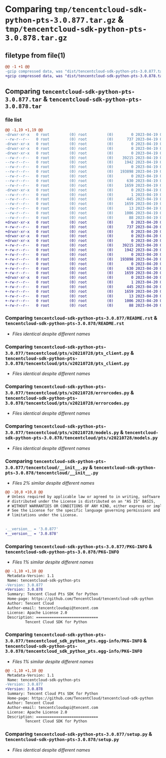 # Comparing `tmp/tencentcloud-sdk-python-pts-3.0.877.tar.gz` & `tmp/tencentcloud-sdk-python-pts-3.0.878.tar.gz`

## filetype from file(1)

```diff
@@ -1 +1 @@
-gzip compressed data, was "dist/tencentcloud-sdk-python-pts-3.0.877.tar", last modified: Wed Apr 19 09:26:25 2023, max compression
+gzip compressed data, was "dist/tencentcloud-sdk-python-pts-3.0.878.tar", last modified: Thu Apr 20 00:39:41 2023, max compression
```

## Comparing `tencentcloud-sdk-python-pts-3.0.877.tar` & `tencentcloud-sdk-python-pts-3.0.878.tar`

### file list

```diff
@@ -1,19 +1,19 @@
-drwxr-xr-x   0 root         (0) root         (0)        0 2023-04-19 09:26:25.000000 tencentcloud-sdk-python-pts-3.0.877/
--rw-r--r--   0 root         (0) root         (0)      737 2023-04-19 09:26:25.000000 tencentcloud-sdk-python-pts-3.0.877/README.rst
-drwxr-xr-x   0 root         (0) root         (0)        0 2023-04-19 09:26:25.000000 tencentcloud-sdk-python-pts-3.0.877/tencentcloud/
-drwxr-xr-x   0 root         (0) root         (0)        0 2023-04-19 09:26:25.000000 tencentcloud-sdk-python-pts-3.0.877/tencentcloud/pts/
-drwxr-xr-x   0 root         (0) root         (0)        0 2023-04-19 09:26:25.000000 tencentcloud-sdk-python-pts-3.0.877/tencentcloud/pts/v20210728/
--rw-r--r--   0 root         (0) root         (0)    39215 2023-04-19 09:26:25.000000 tencentcloud-sdk-python-pts-3.0.877/tencentcloud/pts/v20210728/pts_client.py
--rw-r--r--   0 root         (0) root         (0)     1942 2023-04-19 09:26:25.000000 tencentcloud-sdk-python-pts-3.0.877/tencentcloud/pts/v20210728/errorcodes.py
--rw-r--r--   0 root         (0) root         (0)        0 2023-04-19 09:26:25.000000 tencentcloud-sdk-python-pts-3.0.877/tencentcloud/pts/v20210728/__init__.py
--rw-r--r--   0 root         (0) root         (0)   193898 2023-04-19 09:26:25.000000 tencentcloud-sdk-python-pts-3.0.877/tencentcloud/pts/v20210728/models.py
--rw-r--r--   0 root         (0) root         (0)        0 2023-04-19 09:26:25.000000 tencentcloud-sdk-python-pts-3.0.877/tencentcloud/pts/__init__.py
--rw-r--r--   0 root         (0) root         (0)      630 2023-04-19 09:26:25.000000 tencentcloud-sdk-python-pts-3.0.877/tencentcloud/__init__.py
--rw-r--r--   0 root         (0) root         (0)     1659 2023-04-19 09:26:25.000000 tencentcloud-sdk-python-pts-3.0.877/PKG-INFO
-drwxr-xr-x   0 root         (0) root         (0)        0 2023-04-19 09:26:25.000000 tencentcloud-sdk-python-pts-3.0.877/tencentcloud_sdk_python_pts.egg-info/
--rw-r--r--   0 root         (0) root         (0)        1 2023-04-19 09:26:25.000000 tencentcloud-sdk-python-pts-3.0.877/tencentcloud_sdk_python_pts.egg-info/dependency_links.txt
--rw-r--r--   0 root         (0) root         (0)      445 2023-04-19 09:26:25.000000 tencentcloud-sdk-python-pts-3.0.877/tencentcloud_sdk_python_pts.egg-info/SOURCES.txt
--rw-r--r--   0 root         (0) root         (0)     1659 2023-04-19 09:26:25.000000 tencentcloud-sdk-python-pts-3.0.877/tencentcloud_sdk_python_pts.egg-info/PKG-INFO
--rw-r--r--   0 root         (0) root         (0)       13 2023-04-19 09:26:25.000000 tencentcloud-sdk-python-pts-3.0.877/tencentcloud_sdk_python_pts.egg-info/top_level.txt
--rw-r--r--   0 root         (0) root         (0)     1006 2023-04-19 09:26:25.000000 tencentcloud-sdk-python-pts-3.0.877/setup.py
--rw-r--r--   0 root         (0) root         (0)       88 2023-04-19 09:26:25.000000 tencentcloud-sdk-python-pts-3.0.877/setup.cfg
+drwxr-xr-x   0 root         (0) root         (0)        0 2023-04-20 00:39:41.000000 tencentcloud-sdk-python-pts-3.0.878/
+-rw-r--r--   0 root         (0) root         (0)      737 2023-04-20 00:39:41.000000 tencentcloud-sdk-python-pts-3.0.878/README.rst
+drwxr-xr-x   0 root         (0) root         (0)        0 2023-04-20 00:39:41.000000 tencentcloud-sdk-python-pts-3.0.878/tencentcloud/
+drwxr-xr-x   0 root         (0) root         (0)        0 2023-04-20 00:39:41.000000 tencentcloud-sdk-python-pts-3.0.878/tencentcloud/pts/
+drwxr-xr-x   0 root         (0) root         (0)        0 2023-04-20 00:39:41.000000 tencentcloud-sdk-python-pts-3.0.878/tencentcloud/pts/v20210728/
+-rw-r--r--   0 root         (0) root         (0)    39215 2023-04-20 00:39:41.000000 tencentcloud-sdk-python-pts-3.0.878/tencentcloud/pts/v20210728/pts_client.py
+-rw-r--r--   0 root         (0) root         (0)     1942 2023-04-20 00:39:41.000000 tencentcloud-sdk-python-pts-3.0.878/tencentcloud/pts/v20210728/errorcodes.py
+-rw-r--r--   0 root         (0) root         (0)        0 2023-04-20 00:39:41.000000 tencentcloud-sdk-python-pts-3.0.878/tencentcloud/pts/v20210728/__init__.py
+-rw-r--r--   0 root         (0) root         (0)   193898 2023-04-20 00:39:41.000000 tencentcloud-sdk-python-pts-3.0.878/tencentcloud/pts/v20210728/models.py
+-rw-r--r--   0 root         (0) root         (0)        0 2023-04-20 00:39:41.000000 tencentcloud-sdk-python-pts-3.0.878/tencentcloud/pts/__init__.py
+-rw-r--r--   0 root         (0) root         (0)      630 2023-04-20 00:39:41.000000 tencentcloud-sdk-python-pts-3.0.878/tencentcloud/__init__.py
+-rw-r--r--   0 root         (0) root         (0)     1659 2023-04-20 00:39:41.000000 tencentcloud-sdk-python-pts-3.0.878/PKG-INFO
+drwxr-xr-x   0 root         (0) root         (0)        0 2023-04-20 00:39:41.000000 tencentcloud-sdk-python-pts-3.0.878/tencentcloud_sdk_python_pts.egg-info/
+-rw-r--r--   0 root         (0) root         (0)        1 2023-04-20 00:39:41.000000 tencentcloud-sdk-python-pts-3.0.878/tencentcloud_sdk_python_pts.egg-info/dependency_links.txt
+-rw-r--r--   0 root         (0) root         (0)      445 2023-04-20 00:39:41.000000 tencentcloud-sdk-python-pts-3.0.878/tencentcloud_sdk_python_pts.egg-info/SOURCES.txt
+-rw-r--r--   0 root         (0) root         (0)     1659 2023-04-20 00:39:41.000000 tencentcloud-sdk-python-pts-3.0.878/tencentcloud_sdk_python_pts.egg-info/PKG-INFO
+-rw-r--r--   0 root         (0) root         (0)       13 2023-04-20 00:39:41.000000 tencentcloud-sdk-python-pts-3.0.878/tencentcloud_sdk_python_pts.egg-info/top_level.txt
+-rw-r--r--   0 root         (0) root         (0)     1006 2023-04-20 00:39:41.000000 tencentcloud-sdk-python-pts-3.0.878/setup.py
+-rw-r--r--   0 root         (0) root         (0)       88 2023-04-20 00:39:41.000000 tencentcloud-sdk-python-pts-3.0.878/setup.cfg
```

### Comparing `tencentcloud-sdk-python-pts-3.0.877/README.rst` & `tencentcloud-sdk-python-pts-3.0.878/README.rst`

 * *Files identical despite different names*

### Comparing `tencentcloud-sdk-python-pts-3.0.877/tencentcloud/pts/v20210728/pts_client.py` & `tencentcloud-sdk-python-pts-3.0.878/tencentcloud/pts/v20210728/pts_client.py`

 * *Files identical despite different names*

### Comparing `tencentcloud-sdk-python-pts-3.0.877/tencentcloud/pts/v20210728/errorcodes.py` & `tencentcloud-sdk-python-pts-3.0.878/tencentcloud/pts/v20210728/errorcodes.py`

 * *Files identical despite different names*

### Comparing `tencentcloud-sdk-python-pts-3.0.877/tencentcloud/pts/v20210728/models.py` & `tencentcloud-sdk-python-pts-3.0.878/tencentcloud/pts/v20210728/models.py`

 * *Files identical despite different names*

### Comparing `tencentcloud-sdk-python-pts-3.0.877/tencentcloud/__init__.py` & `tencentcloud-sdk-python-pts-3.0.878/tencentcloud/__init__.py`

 * *Files 2% similar despite different names*

```diff
@@ -10,8 +10,8 @@
 # Unless required by applicable law or agreed to in writing, software
 # distributed under the License is distributed on an "AS IS" BASIS,
 # WITHOUT WARRANTIES OR CONDITIONS OF ANY KIND, either express or implied.
 # See the License for the specific language governing permissions and
 # limitations under the License.
 
 
-__version__ = '3.0.877'
+__version__ = '3.0.878'
```

### Comparing `tencentcloud-sdk-python-pts-3.0.877/PKG-INFO` & `tencentcloud-sdk-python-pts-3.0.878/PKG-INFO`

 * *Files 1% similar despite different names*

```diff
@@ -1,10 +1,10 @@
 Metadata-Version: 1.1
 Name: tencentcloud-sdk-python-pts
-Version: 3.0.877
+Version: 3.0.878
 Summary: Tencent Cloud Pts SDK for Python
 Home-page: https://github.com/TencentCloud/tencentcloud-sdk-python
 Author: Tencent Cloud
 Author-email: tencentcloudapi@tencent.com
 License: Apache License 2.0
 Description: ============================
         Tencent Cloud SDK for Python
```

### Comparing `tencentcloud-sdk-python-pts-3.0.877/tencentcloud_sdk_python_pts.egg-info/PKG-INFO` & `tencentcloud-sdk-python-pts-3.0.878/tencentcloud_sdk_python_pts.egg-info/PKG-INFO`

 * *Files 1% similar despite different names*

```diff
@@ -1,10 +1,10 @@
 Metadata-Version: 1.1
 Name: tencentcloud-sdk-python-pts
-Version: 3.0.877
+Version: 3.0.878
 Summary: Tencent Cloud Pts SDK for Python
 Home-page: https://github.com/TencentCloud/tencentcloud-sdk-python
 Author: Tencent Cloud
 Author-email: tencentcloudapi@tencent.com
 License: Apache License 2.0
 Description: ============================
         Tencent Cloud SDK for Python
```

### Comparing `tencentcloud-sdk-python-pts-3.0.877/setup.py` & `tencentcloud-sdk-python-pts-3.0.878/setup.py`

 * *Files identical despite different names*

